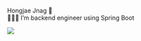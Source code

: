 Hongjae Jnag 👋<br>
👨🏻‍💻 I’m backend engineer using Spring Boot

<img src="https://img.shields.io/badge/SpringBoot-6DB33F?style=flat-square&logo=SpringBoot&logoColor=white"/>


<!--
**janghongjae/janghongjae** is a ✨ _special_ ✨ repository because its `README.md` (this file) appears on your GitHub profile.

Here are some ideas to get you started:

- 🔭 I’m currently working on ...
- 🌱 I’m currently learning ...
- 👯 I’m looking to collaborate on ...
- 🤔 I’m looking for help with ...
- 💬 Ask me about ...
- 📫 How to reach me: ...
- 😄 Pronouns: ...
- ⚡ Fun fact: ...
-->
